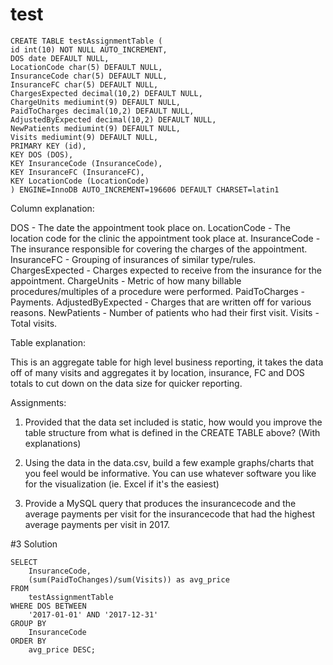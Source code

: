 # test

```Create Table statement for the data included:
CREATE TABLE testAssignmentTable (
id int(10) NOT NULL AUTO_INCREMENT,
DOS date DEFAULT NULL,
LocationCode char(5) DEFAULT NULL,
InsuranceCode char(5) DEFAULT NULL,
InsuranceFC char(5) DEFAULT NULL,
ChargesExpected decimal(10,2) DEFAULT NULL,
ChargeUnits mediumint(9) DEFAULT NULL,
PaidToCharges decimal(10,2) DEFAULT NULL,
AdjustedByExpected decimal(10,2) DEFAULT NULL,
NewPatients mediumint(9) DEFAULT NULL,
Visits mediumint(9) DEFAULT NULL,
PRIMARY KEY (id),
KEY DOS (DOS),
KEY InsuranceCode (InsuranceCode),
KEY InsuranceFC (InsuranceFC),
KEY LocationCode (LocationCode)
) ENGINE=InnoDB AUTO_INCREMENT=196606 DEFAULT CHARSET=latin1
```
Column explanation:

DOS - The date the appointment took place on. 
LocationCode - The location code for the clinic the appointment took place at. 
InsuranceCode - The insurance responsible for covering the charges of the appointment. 
InsuranceFC - Grouping of insurances of similar type/rules. 
ChargesExpected - Charges expected to receive from the insurance for the appointment. 
ChargeUnits - Metric of how many billable procedures/multiples of a procedure were performed. 
PaidToCharges - Payments. 
AdjustedByExpected - Charges that are written off for various reasons. 
NewPatients - Number of patients who had their first visit. Visits - Total visits.

Table explanation:

This is an aggregate table for high level business reporting, it takes the data off of many visits and aggregates it by location, insurance, FC and DOS totals to cut down on the data size for quicker reporting.

Assignments:

1. Provided that the data set included is static, how would you improve the table structure from what is defined in the CREATE TABLE above? (With explanations)

2. Using the data in the data.csv, build a few example graphs/charts that you feel would be informative. You can use whatever software you like for the visualization (ie. Excel if it's the easiest)

3. Provide a MySQL query that produces the insurancecode and the average payments per visit for the insurancecode that had the highest average payments per visit in 2017.






#3 Solution 

```
SELECT
    InsuranceCode,
    (sum(PaidToChanges)/sum(Visits)) as avg_price
FROM 
    testAssignmentTable
WHERE DOS BETWEEN 
    '2017-01-01' AND '2017-12-31'
GROUP BY 
    InsuranceCode
ORDER BY 
    avg_price DESC;
```
